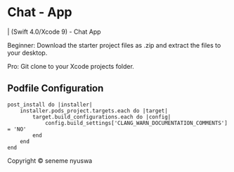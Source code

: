 # Chat - App
| (Swift 4.0/Xcode 9) -  Chat App

Beginner: Download the starter project files as .zip and extract the files to your desktop.

Pro: Git clone to your Xcode projects folder.

## Podfile Configuration
```
post_install do |installer|
    installer.pods_project.targets.each do |target|
        target.build_configurations.each do |config|
            config.build_settings['CLANG_WARN_DOCUMENTATION_COMMENTS'] = 'NO'
        end
    end
end
```

<!--## Finished App
![Finished App](https://github.com/londonappbrewery/Images/blob/master/Flash%20Chat.gif)-->



Copyright © seneme nyuswa
